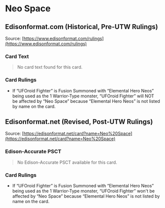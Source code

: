# Neo Space

## Edisonformat.com (Historical, Pre-UTW Rulings)

Source: [https://www.edisonformat.com/rulings](https://www.edisonformat.com/rulings)

### Card Text

> No card text found for this card.

### Card Rulings

*   If “UFOroid Fighter” is Fusion Summoned with “Elemental Hero Neos” being used as the 1 Warrior-Type monster, “UFOroid Fighter” will NOT be affected by “Neo Space” because “Elemental Hero Neos” is not listed by name on the card.

## Edisonformat.net (Revised, Post-UTW Rulings)

Source: [https://edisonformat.net/card?name=Neo%20Space](https://edisonformat.net/card?name=Neo%20Space)

### Edison-Accurate PSCT

> No Edison-Accurate PSCT available for this card.

### Card Rulings

*   If “UFOroid Fighter” is Fusion Summoned with “Elemental Hero Neos” being used as the 1 Warrior-Type monster, “UFOroid Fighter” won't be affected by “Neo Space” because “Elemental Hero Neos” is not listed by name on the card.
            
